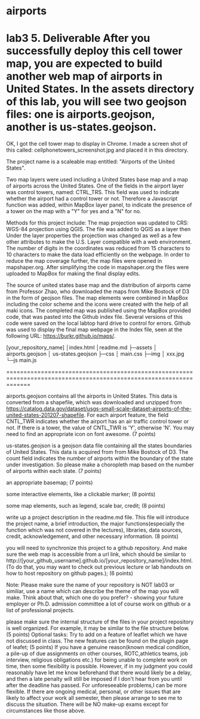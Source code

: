 # airports
lab3
5. Deliverable
After you successfully deploy this cell tower map, you are expected to build another web map of airports in United States. In the assets directory of this lab, you will see two geojson files: one is airports.geojson, another is us-states.geojson.
=========================================================================================================================
OK, I got the cell tower map to display in Chrome. I made a screen shot of this called: cellphonetowers_screenshot.jpg and placed it in this directory.  

The project name is a scaleable map entitled: "Airports of the United States".

Two map layers were used including a United States base map and a map of airports across the United States. One of the fields in the airport layer was control towers, named: CTRL_TRS. This field was used to indicate whether the airport had a control tower or not. Therefore a Javascript function was added, within MapBox layer panel, to indicate the presence of a tower on the map with a "Y" for yes and a "N" for no.

Methods for this project include: The map projection was updated to CRS: WGS-84 projection using QGIS. The file was added to QGIS as a layer then Under the layer properties the projection was changed as well as a few other attributes to make the U.S. Layer compatible with a web environment. The number of digits in the coordinates was reduced from 15 characters to 10 characters to make the data load efficiently on the webpage. In order to reduce the map coverage further, the map files were opened in mapshaper.org. After simplifying the code in mapshaper.org the files were uploaded to MapBox for making the final display edits.

The source of united states base map and the distribution of airports came from Professor Zhao, who downloaded the maps from Mike Bostock of D3 in the form of geojson files. The map elements were combined in MapBox including the color scheme and the icons were created with the help of all maki icons. The completed map was published using the MapBox provided code, that was pasted into the Github index file. Several versions of this code were saved on the local labtop hard drive to control for errors. Github was used to display the final map webpage in the Index file, seen at the following URL: https://burkr.github.io/maps/.

[your_repository_name]
    │index.html
    │readme.md
    ├─assets
    │      airports.geojson
    │      us-states.geojson
    ├─css
    │      main.css
    ├─img
    │      xxx.jpg
    └─js
            main.js

===================================================================================================================

airports.geojson contains all the airports in United States. This data is converted from a shapefile, which was downloaded and unzipped from https://catalog.data.gov/dataset/usgs-small-scale-dataset-airports-of-the-united-states-201207-shapefile. For each airport feature, the field CNTL_TWR indicates whether the airport has an air traffic control tower or not. If there is a tower, the value of CNTL_TWR is 'Y', otherwise 'N'. You may need to find an appropriate icon on font awesome. (7 points)

us-states.geojson is a geojson data file containing all the states boundaries of United States. This data is acquired from from Mike Bostock of D3. The count field indicates the number of airports within the boundary of the state under investigation. So please make a choropleth map based on the number of airports within each state. (7 points)

an appropriate basemap; (7 points)

some interactive elements, like a clickable marker; (8 points)

some map elements, such as legend, scale bar, credit; (8 points)

write up a project description in the readme.md file. This file will introduce the project name, a brief introduction, the major functions(especially the function which was not covered in the lectures), libraries, data sources, credit, acknowledgement, and other necessary information. (8 points)

you will need to synchronize this project to a github repository. And make sure the web map is accessible from a url link, which should be similar to http://[your_github_username].github.io/[your_repository_name]/index.html. (To do that, you may want to check out previous lecture or lab handouts on how to host repository on github pages.); (6 points)

Note: Please make sure the name of your repository is NOT lab03 or similiar, use a name which can describe the theme of the map you will make. Think about that, which one do you prefer? - showing your future employer or Ph.D. admission committee a lot of course work on github or a list of professional projects.

please make sure the internal structure of the files in your project repository is well organized. For example, it may be similar to the file structure below. (5 points)
Optional tasks:
Try to add on a feature of leaflet which we have not discussed in class. The new features can be found on the plugin page of leafet; (5 points)
If you have a genuine reason(known medical condition, a pile-up of due assignments on other courses, ROTC,athletics teams, job interview, religious obligations etc.) for being unable to complete work on time, then some flexibility is possible. However, if in my judgment you could reasonably have let me know beforehand that there would likely be a delay, and then a late penalty will still be imposed if I don't hear from you until after the deadline has passed. For unforeseeable problems,I can be more flexible. If there are ongoing medical, personal, or other issues that are likely to affect your work all semester, then please arrange to see me to discuss the situation. There will be NO make-up exams except for circumstances like those above.
